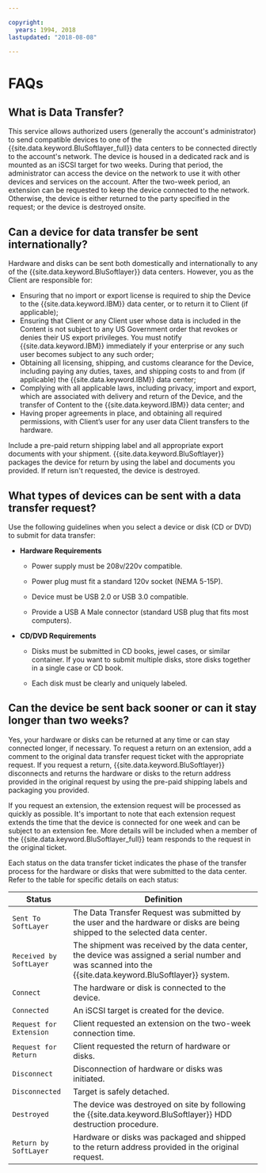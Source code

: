 ```yaml
---

copyright:
  years: 1994, 2018
lastupdated: "2018-08-08"

---
```



# FAQs

## What is Data Transfer?

This service allows authorized users (generally the account's administrator) to send compatible devices to one of the {{site.data.keyword.BluSoftlayer_full}} data centers to be connected directly to the account's network. The device is housed in a dedicated rack and is mounted as an iSCSI target for two weeks. During that period, the administrator can access the device on the network to use it with other devices and services on the account. After the two-week period, an extension can be requested to keep the device connected to the network. Otherwise, the device is either returned to the party specified in the request; or the device is destroyed onsite.

## Can a device for data transfer be sent internationally?

Hardware and disks can be sent both domestically and internationally to any of the {{site.data.keyword.BluSoftlayer}} data centers. However, you as the Client are responsible for:

- Ensuring that no import or export license is required to ship the Device to the {{site.data.keyword.IBM}} data center, or to return it to Client (if applicable);
- Ensuring that Client or any Client user whose data is included in the Content is not subject to any US Government order that revokes or denies their US export privileges. You must notify {{site.data.keyword.IBM}} immediately if your enterprise or any such user becomes subject to any such order;
- Obtaining all licensing, shipping, and customs clearance for the Device, including paying any duties, taxes, and shipping costs to and from (if applicable) the {{site.data.keyword.IBM}} data center;
- Complying with all applicable laws, including privacy, import and export, which are associated with delivery and return of the Device, and the transfer of Content to the {{site.data.keyword.IBM}} data center; and
- Having proper agreements in place, and obtaining all required permissions, with Client’s user for any user data Client transfers to the hardware.

Include a pre-paid return shipping label and all appropriate export documents with your shipment. {{site.data.keyword.BluSoftlayer}} packages the device for return by using the label and documents you provided. If return isn't requested, the device is destroyed.


## What types of devices can be sent with a data transfer request?
Use the following guidelines when you select a device or disk (CD or DVD) to submit for data transfer:

- **Hardware Requirements**

   - Power supply must be 208v/220v compatible.

   - Power plug must fit a standard 120v socket (NEMA 5-15P).

   - Device must be USB 2.0 or USB 3.0 compatible.

   - Provide a USB A Male connector (standard USB plug that fits most computers).

- **CD/DVD Requirements**

   - Disks must be submitted in CD books, jewel cases, or similar container. If you want to submit multiple disks, store disks together in a single case or CD book.

   - Each disk must be clearly and uniquely labeled.

## Can the device be sent back sooner or can it stay longer than two weeks?

Yes, your hardware or disks can be returned at any time or can stay connected longer, if necessary. To request a return on an extension, add a comment to the original data transfer request ticket with the appropriate request. If you request a return, {{site.data.keyword.BluSoftlayer}} disconnects and returns the hardware or disks to the return address provided in the original request by using the pre-paid shipping labels and packaging you provided.

If you request an extension, the extension request will be processed as quickly as possible. It's important to note that each extension request extends the time that the device is connected for one week and can be subject to an extension fee. More details will be included when a member of the {{site.data.keyword.BluSoftlayer_full}} team responds to the request in the original ticket.

Each status on the data transfer ticket indicates the phase of the transfer process for the hardware or disks that were submitted to the data center. Refer to the table for specific details on each status:

|Status 	| Definition |
|---------| -----------|
|`Sent To SoftLayer` |The Data Transfer Request was submitted by the user and the hardware or disks are being shipped to the selected data center.|
|`Received by SoftLayer` |	The shipment was received by the data center, the device was assigned a serial number and was scanned into the {{site.data.keyword.BluSoftlayer}} system.|
|`Connect` |	The hardware or disk is connected to the device.|
|`Connected` |	An iSCSI target is created for the device.|
|`Request for Extension` | Client requested an extension on the two-week connection time.|
|`Request for Return` | Client requested the return of hardware or disks.|
|`Disconnect` |	Disconnection of hardware or disks was initiated.|
|`Disconnected` |	Target is safely detached.|
|`Destroyed` | The device was destroyed on site by following the {{site.data.keyword.BluSoftlayer}} HDD destruction procedure.|
|`Return by SoftLayer` |	Hardware or disks was packaged and shipped to the return address provided in the original request.|
